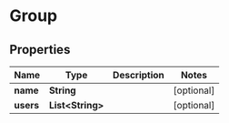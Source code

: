 
# Group

## Properties
Name | Type | Description | Notes
------------ | ------------- | ------------- | -------------
**name** | **String** |  |  [optional]
**users** | **List&lt;String&gt;** |  |  [optional]




